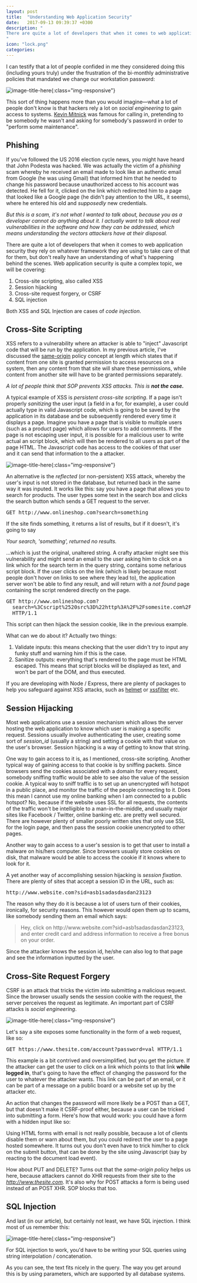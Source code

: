 ```yaml
---
layout: post
title:  "Understanding Web Application Security"
date:   2017-09-13 09:39:37 +0300
description: "
There are quite a lot of developers that when it comes to web application security they rely on whatever framework they are using to take care of that for them, but don't really have an understanding of what's happening behind the scenes. Web application security is quite a complex topic, we will be covering: 1. Cross-site scripting, also called XSS scripting, 2. Session hijacking, 3. SQL Injection. Both cross-site scripting and SQL injection are cases of code injection...
"
icon: "lock.png"
categories:
---
```

I can testify that a lot of people confided in me they considered doing this (including yours truly) under the frustration of the bi-monthly administrative policies that mandated we change our workstation password:

![image-title-here](/images/my-password.jpg){:class="img-responsive"}

This sort of thing happens more than you would imagine—what a lot of people don't know is that hackers rely a lot on *social engineering* to gain access to systems. [Kevin Mitnick](https://en.wikipedia.org/wiki/Kevin_Mitnick) was famous for calling in, pretending to be somebody he wasn't and asking for somebody's password in order to "perform some maintenance".

## Phishing
If you've followed the US 2016 election cycle news, you might have heard that John Podesta was hacked. We was actually the victim of a *phishing* scam whereby he received an email made to look like an authentic email from Google (he was using Gmail) that informed him that he needed to change his password because unauthorized access to his account was detected. He fell for it, clicked on the link which redirected him to a page that looked like a Google page (he didn't pay attention to the URL, it seems), where he entered his old and *supposedly* new credentials.

*But this is a scam, it's not what I wanted to talk about, because you as a developer cannot do anything about it. I actually want to talk about real  vulnerabilities in the software and how they can be addressed, which means understanding the vectors attackers have at their disposal.*

There are quite a lot of developers that when it comes to web application security they rely on whatever framework they are using to take care of that for them, but don't really have an understanding of what's happening behind the scenes. Web application security is quite a complex topic, we will be covering:

1. Cross-site scripting, also called XSS
2. Session hijacking
3. Cross-site request forgery, or CSRF
4. SQL injection

Both XSS and SQL Injection are cases of *code injection*.

## Cross-Site Scripting
XSS refers to a vulnerability where an attacker is able to "inject" Javascript code that will be run by the application. In my previous article, I've discussed the [same-origin](http://achiral.io/cors-made-simple) policy concept at length which states that if content from one site is granted permission to access resources on a system, then any content from that site will share these permissions, while content from another site will have to be granted permissions separately. 

<i>A lot of people think that SOP prevents XSS attacks. This is <b>not the case.</b></i>

A typical example of XSS is *persistent cross-site scripting*. If a page isn't properly *sanitizing* the user input (a field in a for, for example), a user could actually type in valid Javascript code, which is going to be saved by the application in its database and be subsequently rendered every time it displays a page. Imagine you have a page that is visible to multiple users (such as a product page) which allows for users to add comments. If the page is not escaping user input, it is possible for a malicious user to write actual an script block, which will then be rendered to all users as part of the page HTML. The Javascript code has access to the cookies of that user and it can send that information to the a attacker.

![image-title-here](/images/attack.png){:class="img-responsive"}

An alternative is the *reflected* (or non-persistent) XSS attack, whereby the user's input is not stored in the database, but returned back in the same way it was inputed. It works like this: say you have a page that allows you to search for products. The user types some text in the search box and clicks the search button which sends a GET request to the server.

<pre>
GET http://www.onlineshop.com?search=something
</pre>

If the site finds something, it returns a list of results, but if it doesn't, it's going to say

*Your search, 'something', returned no results.*

...which is just the original, unaltered string. A crafty attacker might see this vulnerability and might send an email to the user asking him to click on a link which for the search term in the query string, contains some nefarious script block. If the user clicks on the link (which is likely because most people don't hover on links to see where they lead to), the application server won't be able to find any result, and will return with a *not found* page containing the script rendered directly on the page. 

<pre>
GET http://www.onlineshop.com?
  search=%3Cscript%2520src%3D%22http%3A%2F%2Fsomesite.com%2Fscript.js%22%3E%3C%2Fscript%3E 
  HTTP/1.1
</pre>

This script can then hijack the session cookie, like in the previous example.

What can we do about it? Actually two things:

1. Validate inputs: this means checking that the user didn't try to input any funky stuff and warning him if this is the case.
2. Sanitize outputs: everything that's rendered to the page must be HTML escaped. This means that script blocks will be displayed as text, and won't be part of the DOM, and thus executed.

If you are developing with Node / Express, there are plenty of packages to help you safeguard against XSS attacks, such as [helmet](https://www.npmjs.com/package/helmet) or [xssfilter](https://www.npmjs.com/package/xssfilter) etc.

## Session Hijacking
Most web applications use a session mechanism which allows the server hosting the web application to know which user is making a specific request. Sessions usually involve authenticating the user, creating some sort of *session_id* (usually a string) and setting a cookie with that value on the user's browser. Session hijacking is a way of getting to know that string.

One way to gain access to it is, as I mentioned, cross-site scripting. Another typical way of gaining access to that cookie is by sniffing packets. Since browsers send the cookies associated with a domain for every request, somebody sniffing traffic would be able to see also the value of the session cookie. A typical way to sniff traffic is to set up an unencrypted wifi hotspot in a public place, and monitor the traffic of the people connecting to it. Does this mean I cannot use my online banking when I am connected to a public hotspot? No, because if the website uses SSL for all requests, the contents of the traffic won't be intelligible to a man-in-the-middle, and usually major sites like Facebook / Twitter, online banking etc. are pretty well secured. There are however plenty of smaller poorly written sites that only use SSL for the login page, and then pass the session cookie unencrypted to other pages.

Another way to gain access to a user's session is to get that user to install a malware on his/hers computer. Since browsers usually store cookies on disk, that malware would be able to access the cookie if it knows where to look for it. 

A yet another way of accomplishing session hijacking is *session fixation*. There are plenty of sites that accept a session ID in the URL, such as:

<pre>
http://www.website.com?sid=asb1sadasdasdan23123
</pre>

The reason why they do it is because a lot of users turn of their cookies, ironically, for security reasons. This however would open them up to scams, like somebody sending them an email which says:

<blockquote>
Hey, click on http://www.website.com?sid=asb1sadasdasdan23123, and enter credit card and address information to receive a free bonus on your order.
</blockquote>

Since the attacker knows the session id, he/she can also log to that page and see the information inputted by the user.

## Cross-Site Request Forgery
CSRF is an attack that tricks the victim into submitting a malicious request. Since the browser usually sends the session cookie with the request, the server perceives the request as legitimate. An important part of CSRF attacks is *social engineering*. 

![image-title-here](/images/csfr.png){:class="img-responsive"}

Let's say a site exposes some functionality in the form of a web request, like so:

<pre>
GET https://www.thesite.com/account?password=val HTTP/1.1
</pre>

This example is a bit contrived and oversimplified, but you get the picture. If the attacker can get the user to click on a link which points to that link **while logged in**, that's going to have the effect of changing the password for the user to whatever the attacker wants. This link can be part of an email, or it can be part of a message on a public board or a website set up by the attacker etc.

An action that changes the password will more likely be a POST than a GET, but that doesn't make it CSRF-proof either, because a user can be tricked into submitting a form. Here's how that would work: you could have a form with a hidden input like so:

<script src="https://gist.github.com/toaderflorin/6862d6a60d2dc4418a38fd81ae69e5bd.js"></script>

Using HTML forms with email is not really possible, because a lot of clients disable them or warn about them, but you could redirect the user to a page hosted somewhere. It turns out you don't even have to trick him/her to click on the submit button, that can be done by the site using Javascript (say by reacting to the document load event).

How about PUT and DELETE? Turns out that the *same-origin policy* helps us here, because attackers cannot do XHR requests from their site to the *http://www.thesite.com*. It's also why for POST attacks a form is being used instead of an POST XHR. SOP blocks that too.

## SQL Injection
And last (in our article), but certainly not least, we have SQL injection. I think most of us remember this:

![image-title-here](/images/exploit.png){:class="img-responsive"}

For SQL injection to work, you'd have to be writing your SQL queries using string interpolation / concatenation.

<script src="https://gist.github.com/toaderflorin/e842b81f3e4d1fef85087134717a1571.js"></script>

As you can see, the text fits nicely in the query. The way you get around this is by using parameters, which are supported by all database systems.